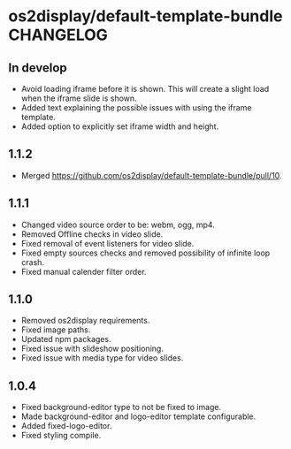 # os2display/default-template-bundle CHANGELOG

## In develop

* Avoid loading iframe before it is shown. This will create a slight load when the iframe slide is shown.
* Added text explaining the possible issues with using the iframe template.
* Added option to explicitly set iframe width and height.

## 1.1.2

* Merged https://github.com/os2display/default-template-bundle/pull/10.

## 1.1.1

* Changed video source order to be: webm, ogg, mp4.
* Removed Offline checks in video slide.
* Fixed removal of event listeners for video slide.
* Fixed empty sources checks and removed possibility of infinite loop crash.
* Fixed manual calender filter order.

## 1.1.0

* Removed os2display requirements.
* Fixed image paths.
* Updated npm packages.
* Fixed issue with slideshow positioning.
* Fixed issue with media type for video slides.

## 1.0.4

* Fixed background-editor type to not be fixed to image.
* Made background-editor and logo-editor template configurable.
* Added fixed-logo-editor.
* Fixed styling compile.
